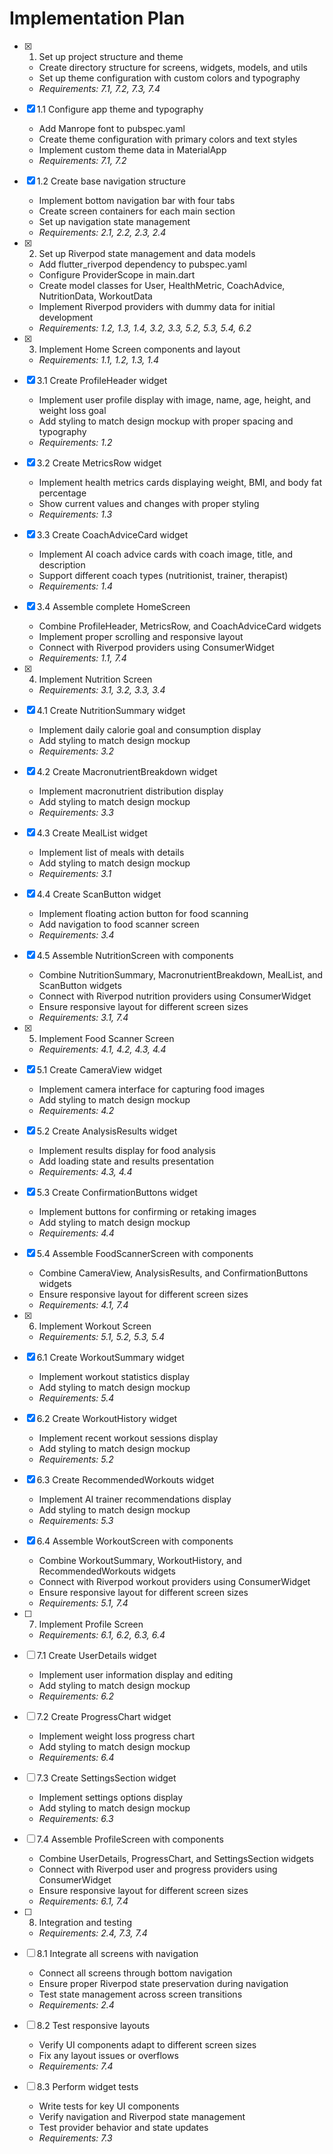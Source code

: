 # Implementation Plan

- [x] 1. Set up project structure and theme

  - Create directory structure for screens, widgets, models, and utils
  - Set up theme configuration with custom colors and typography
  - _Requirements: 7.1, 7.2, 7.3, 7.4_

- [x] 1.1 Configure app theme and typography

  - Add Manrope font to pubspec.yaml
  - Create theme configuration with primary colors and text styles
  - Implement custom theme data in MaterialApp
  - _Requirements: 7.1, 7.2_

- [x] 1.2 Create base navigation structure

  - Implement bottom navigation bar with four tabs
  - Create screen containers for each main section
  - Set up navigation state management
  - _Requirements: 2.1, 2.2, 2.3, 2.4_

- [x] 2. Set up Riverpod state management and data models

  - Add flutter_riverpod dependency to pubspec.yaml
  - Configure ProviderScope in main.dart
  - Create model classes for User, HealthMetric, CoachAdvice, NutritionData, WorkoutData
  - Implement Riverpod providers with dummy data for initial development
  - _Requirements: 1.2, 1.3, 1.4, 3.2, 3.3, 5.2, 5.3, 5.4, 6.2_

- [x] 3. Implement Home Screen components and layout

  - _Requirements: 1.1, 1.2, 1.3, 1.4_

- [x] 3.1 Create ProfileHeader widget

  - Implement user profile display with image, name, age, height, and weight loss goal
  - Add styling to match design mockup with proper spacing and typography
  - _Requirements: 1.2_

- [x] 3.2 Create MetricsRow widget

  - Implement health metrics cards displaying weight, BMI, and body fat percentage
  - Show current values and changes with proper styling
  - _Requirements: 1.3_

- [x] 3.3 Create CoachAdviceCard widget

  - Implement AI coach advice cards with coach image, title, and description
  - Support different coach types (nutritionist, trainer, therapist)
  - _Requirements: 1.4_

- [x] 3.4 Assemble complete HomeScreen

  - Combine ProfileHeader, MetricsRow, and CoachAdviceCard widgets
  - Implement proper scrolling and responsive layout
  - Connect with Riverpod providers using ConsumerWidget
  - _Requirements: 1.1, 7.4_

- [x] 4. Implement Nutrition Screen
  - _Requirements: 3.1, 3.2, 3.3, 3.4_
- [x] 4.1 Create NutritionSummary widget

  - Implement daily calorie goal and consumption display
  - Add styling to match design mockup
  - _Requirements: 3.2_

- [x] 4.2 Create MacronutrientBreakdown widget

  - Implement macronutrient distribution display
  - Add styling to match design mockup
  - _Requirements: 3.3_

- [x] 4.3 Create MealList widget

  - Implement list of meals with details
  - Add styling to match design mockup
  - _Requirements: 3.1_

- [x] 4.4 Create ScanButton widget

  - Implement floating action button for food scanning
  - Add navigation to food scanner screen
  - _Requirements: 3.4_

- [x] 4.5 Assemble NutritionScreen with components

  - Combine NutritionSummary, MacronutrientBreakdown, MealList, and ScanButton widgets
  - Connect with Riverpod nutrition providers using ConsumerWidget
  - Ensure responsive layout for different screen sizes
  - _Requirements: 3.1, 7.4_

- [x] 5. Implement Food Scanner Screen

  - _Requirements: 4.1, 4.2, 4.3, 4.4_

- [x] 5.1 Create CameraView widget

  - Implement camera interface for capturing food images
  - Add styling to match design mockup
  - _Requirements: 4.2_

- [x] 5.2 Create AnalysisResults widget

  - Implement results display for food analysis
  - Add loading state and results presentation
  - _Requirements: 4.3, 4.4_

- [x] 5.3 Create ConfirmationButtons widget

  - Implement buttons for confirming or retaking images
  - Add styling to match design mockup
  - _Requirements: 4.4_

- [x] 5.4 Assemble FoodScannerScreen with components

  - Combine CameraView, AnalysisResults, and ConfirmationButtons widgets
  - Ensure responsive layout for different screen sizes
  - _Requirements: 4.1, 7.4_

- [x] 6. Implement Workout Screen

  - _Requirements: 5.1, 5.2, 5.3, 5.4_

- [x] 6.1 Create WorkoutSummary widget

  - Implement workout statistics display
  - Add styling to match design mockup
  - _Requirements: 5.4_

- [x] 6.2 Create WorkoutHistory widget

  - Implement recent workout sessions display
  - Add styling to match design mockup
  - _Requirements: 5.2_

- [x] 6.3 Create RecommendedWorkouts widget

  - Implement AI trainer recommendations display
  - Add styling to match design mockup
  - _Requirements: 5.3_

- [x] 6.4 Assemble WorkoutScreen with components

  - Combine WorkoutSummary, WorkoutHistory, and RecommendedWorkouts widgets
  - Connect with Riverpod workout providers using ConsumerWidget
  - Ensure responsive layout for different screen sizes
  - _Requirements: 5.1, 7.4_

- [ ] 7. Implement Profile Screen

  - _Requirements: 6.1, 6.2, 6.3, 6.4_

- [ ] 7.1 Create UserDetails widget

  - Implement user information display and editing
  - Add styling to match design mockup
  - _Requirements: 6.2_

- [ ] 7.2 Create ProgressChart widget

  - Implement weight loss progress chart
  - Add styling to match design mockup
  - _Requirements: 6.4_

- [ ] 7.3 Create SettingsSection widget

  - Implement settings options display
  - Add styling to match design mockup
  - _Requirements: 6.3_

- [ ] 7.4 Assemble ProfileScreen with components

  - Combine UserDetails, ProgressChart, and SettingsSection widgets
  - Connect with Riverpod user and progress providers using ConsumerWidget
  - Ensure responsive layout for different screen sizes
  - _Requirements: 6.1, 7.4_

- [ ] 8. Integration and testing

  - _Requirements: 2.4, 7.3, 7.4_

- [ ] 8.1 Integrate all screens with navigation

  - Connect all screens through bottom navigation
  - Ensure proper Riverpod state preservation during navigation
  - Test state management across screen transitions
  - _Requirements: 2.4_

- [ ] 8.2 Test responsive layouts

  - Verify UI components adapt to different screen sizes
  - Fix any layout issues or overflows
  - _Requirements: 7.4_

- [ ] 8.3 Perform widget tests
  - Write tests for key UI components
  - Verify navigation and Riverpod state management
  - Test provider behavior and state updates
  - _Requirements: 7.3_
